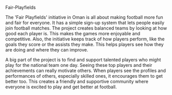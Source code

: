 Fair-Playfields

The 'Fair Playfields' initiative in Oman is all about making football more fun and fair for everyone. It has a simple sign-up system that lets people easily join football matches. The project creates balanced teams by looking at how good each player is. This makes the games more enjoyable and competitive. Also, the initiative keeps track of how players perform, like the goals they score or the assists they make. This helps players see how they are doing and where they can improve.

A big part of the project is to find and support talented players who might play for the national team one day. Seeing these top players and their achievements can really motivate others. When players see the profiles and performances of others, especially skilled ones, it encourages them to get better too. This creates a friendly and supportive community where everyone is excited to play and get better at football.
